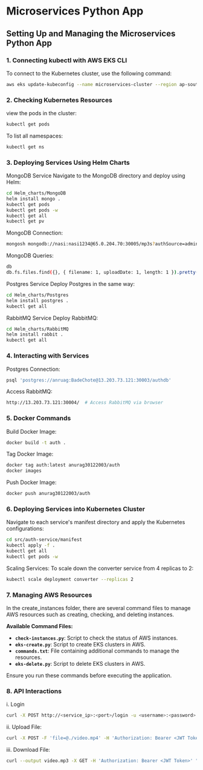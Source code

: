 # Microservices Python App

## Setting Up and Managing the Microservices Python App

### 1. **Connecting kubectl with AWS EKS CLI**
To connect to the Kubernetes cluster, use the following command:

```bash
aws eks update-kubeconfig --name microservices-cluster --region ap-south-1
```
### 2. **Checking Kubernetes Resources**
view the pods in the cluster:

```bash
kubectl get pods
```
To list all namespaces:

```bash
kubectl get ns
```

### 3. **Deploying Services Using Helm Charts**
MongoDB Service
Navigate to the MongoDB directory and deploy using Helm:

```bash
cd Helm_charts/MongoDB
helm install mongo .
kubectl get pods
kubectl get pods -w
kubectl get all
kubectl get pv
```
MongoDB Connection:

```bash
mongosh mongodb://nasi:nasi1234@65.0.204.70:30005/mp3s?authSource=admin
```
MongoDB Queries:

```bash
db
db.fs.files.find({}, { filename: 1, uploadDate: 1, length: 1 }).pretty()
```
Postgres Service
Deploy Postgres in the same way:

```bash
cd Helm_charts/Postgres
helm install postgres .
kubectl get all
```
RabbitMQ Service
Deploy RabbitMQ:

```bash
cd Helm_charts/RabbitMQ
helm install rabbit .
kubectl get all
```


### 4. **Interacting with Services**
Postgres Connection:

```bash
psql 'postgres://anruag:BadeChote@13.203.73.121:30003/authdb'
```
Access RabbitMQ:

```bash
http://13.203.73.121:30004/  # Access RabbitMQ via browser
```

### 5. **Docker Commands**
Build Docker Image:

```bash
docker build -t auth .
```
Tag Docker Image:

```bash
docker tag auth:latest anurag30122003/auth
docker images
```
Push Docker Image:

```bash
docker push anurag30122003/auth
```
### 6. **Deploying Services into Kubernetes Cluster**
Navigate to each service's manifest directory and apply the Kubernetes configurations:

```bash
cd src/auth-service/manifest
kubectl apply -f .
kubectl get all
kubectl get pods -w
```
Scaling Services: To scale down the converter service from 4 replicas to 2:

```bash
kubectl scale deployment converter --replicas 2
```

### 7. **Managing AWS Resources**
In the create_instances folder, there are several command files to manage AWS resources such as creating, checking, and deleting instances.

**Available Command Files:**

- **`check-instances.py`**: Script to check the status of AWS instances.
- **`eks-create.py`**: Script to create EKS clusters in AWS.
- **`commands.txt`**: File containing additional commands to manage the resources.
- **`eks-delete.py`**: Script to delete EKS clusters in AWS.

Ensure you run these commands before executing the application.

### 8. **API Interactions**
i. Login
```bash
curl -X POST http://<service_ip>:<port>/login -u <username>:<password>
```
ii. Upload File:
```bash
curl -X POST -F 'file=@./video.mp4' -H 'Authorization: Bearer <JWT Token>' http://<service_ip>:<port>/upload
```
iii. Download File:
```bash
curl --output video.mp3 -X GET -H 'Authorization: Bearer <JWT Token>' "http://<service_ip>:<port>/download?fid=<Generated fid>"
```


